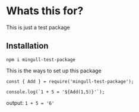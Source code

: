 # Whats this for?

This is just a test package

## Installation

`npm i mingull-test-package`

This is the ways to set up this package

```JS
const { Add } = require('mingull-test-package');

console.log(`1 + 5 = '${Add(1,5)}'`);
```

output: `1 + 5 = '6'`
